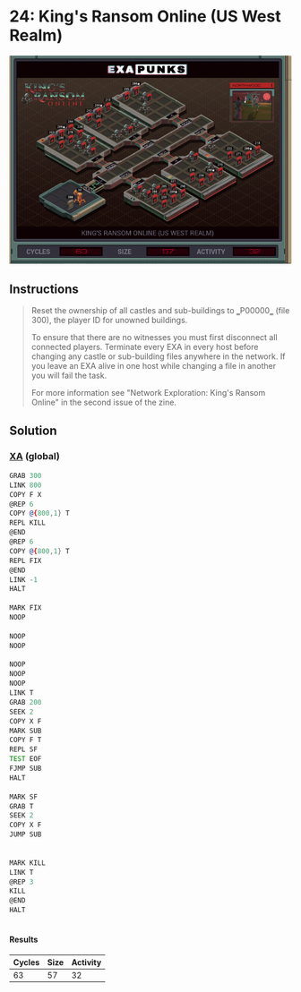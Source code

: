 # 24: King's Ransom Online (US West Realm)

<div align="center"><img src="EXAPUNKS - King's Ransom Online (63, 57, 32, 2023-12-01-13-29-39).gif" /></div>

## Instructions
> ﻿Reset the ownership of all castles and sub-buildings to ‗P00000‗ (file 300), the player ID for unowned buildings.
> 
> To ensure that there are no witnesses you must first disconnect all connected players. Terminate every EXA in every host before changing any castle or sub-building files anywhere in the network. If you leave an EXA alive in one host while changing a file in another you will fail the task.
> 
> For more information see "Network Exploration: King's Ransom Online" in the second issue of the zine.

## Solution

### [XA](XA.exa) (global)
```asm
GRAB 300
LINK 800
COPY F X
@REP 6
COPY @{800,1} T
REPL KILL
@END
@REP 6
COPY @{800,1} T
REPL FIX
@END
LINK -1
HALT 

MARK FIX
NOOP

NOOP
NOOP

NOOP
NOOP
NOOP
LINK T
GRAB 200
SEEK 2
COPY X F
MARK SUB
COPY F T
REPL SF 
TEST EOF
FJMP SUB
HALT 

MARK SF
GRAB T
SEEK 2
COPY X F
JUMP SUB


MARK KILL
LINK T
@REP 3
KILL
@END
HALT



```

#### Results
| Cycles | Size | Activity |
|--------|------|----------|
| 63     | 57   | 32       |

